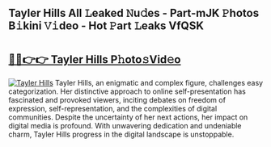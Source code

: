 ## Tayler Hills All 𝙻eaked 𝙽u𝚍es - Part-mJK 𝙿hotos B𝚒kini 𝚅𝚒deo - Hot 𝙿art 𝙻eaks VfQSK

# <h2><a href="http://ld5t4p.urlbe.top/?page=Tayler+Hills">🔗🔗👉👉 Tayler Hills P𝚑oto𝚜Vid𝚎o</a></h2>

[![Tayler Hills](https://i.imgur.com/eBuTRDB.gif)](http://ld5t4p.urlbe.top/?page=Tayler+Hills)
Tayler Hills, an enigmatic and complex figure, challenges easy categorization. Her distinctive approach to online self-presentation has fascinated and provoked viewers, inciting debates on freedom of expression, self-representation, and the complexities of digital communities. Despite the uncertainty of her next actions, her impact on digital media is profound. With unwavering dedication and undeniable charm, Tayler Hills progress in the digital landscape is unstoppable.
